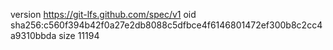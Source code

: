 version https://git-lfs.github.com/spec/v1
oid sha256:c560f394b42f0a27e2db8088c5dfbce4f6146801472ef300b8c2cc4a9310bbda
size 11194
